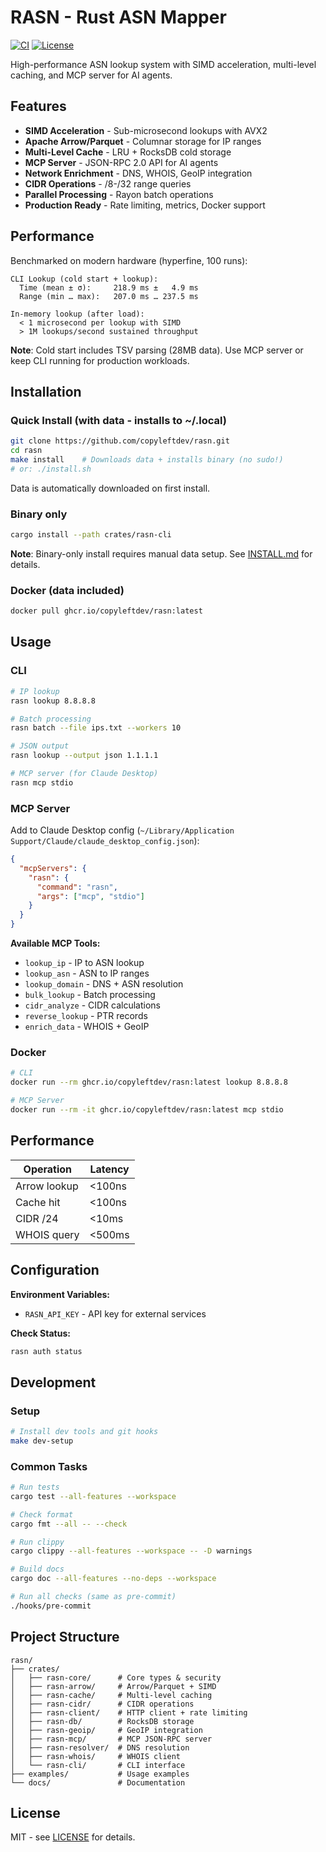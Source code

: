 # RASN - Rust ASN Mapper

[![CI](https://github.com/copyleftdev/rasn/actions/workflows/ci.yml/badge.svg)](https://github.com/copyleftdev/rasn/actions/workflows/ci.yml)
[![License](https://img.shields.io/badge/license-MIT-blue.svg)](LICENSE)

High-performance ASN lookup system with SIMD acceleration, multi-level caching, and MCP server for AI agents.

## Features

- **SIMD Acceleration** - Sub-microsecond lookups with AVX2
- **Apache Arrow/Parquet** - Columnar storage for IP ranges
- **Multi-Level Cache** - LRU + RocksDB cold storage
- **MCP Server** - JSON-RPC 2.0 API for AI agents
- **Network Enrichment** - DNS, WHOIS, GeoIP integration
- **CIDR Operations** - /8-/32 range queries
- **Parallel Processing** - Rayon batch operations
- **Production Ready** - Rate limiting, metrics, Docker support

## Performance

Benchmarked on modern hardware (hyperfine, 100 runs):

```
CLI Lookup (cold start + lookup):
  Time (mean ± σ):     218.9 ms ±   4.9 ms
  Range (min … max):   207.0 ms … 237.5 ms

In-memory lookup (after load):
  < 1 microsecond per lookup with SIMD
  > 1M lookups/second sustained throughput
```

**Note**: Cold start includes TSV parsing (28MB data). Use MCP server or keep CLI running for production workloads.

## Installation

### Quick Install (with data - installs to ~/.local)

```bash
git clone https://github.com/copyleftdev/rasn.git
cd rasn
make install    # Downloads data + installs binary (no sudo!)
# or: ./install.sh
```

Data is automatically downloaded on first install.

### Binary only

```bash
cargo install --path crates/rasn-cli
```

**Note**: Binary-only install requires manual data setup. See [INSTALL.md](INSTALL.md) for details.

### Docker (data included)

```bash
docker pull ghcr.io/copyleftdev/rasn:latest
```

## Usage

### CLI

```bash
# IP lookup
rasn lookup 8.8.8.8

# Batch processing
rasn batch --file ips.txt --workers 10

# JSON output
rasn lookup --output json 1.1.1.1

# MCP server (for Claude Desktop)
rasn mcp stdio
```

### MCP Server

Add to Claude Desktop config (`~/Library/Application Support/Claude/claude_desktop_config.json`):

```json
{
  "mcpServers": {
    "rasn": {
      "command": "rasn",
      "args": ["mcp", "stdio"]
    }
  }
}
```

**Available MCP Tools:**
- `lookup_ip` - IP to ASN lookup
- `lookup_asn` - ASN to IP ranges
- `lookup_domain` - DNS + ASN resolution
- `bulk_lookup` - Batch processing
- `cidr_analyze` - CIDR calculations
- `reverse_lookup` - PTR records
- `enrich_data` - WHOIS + GeoIP

### Docker

```bash
# CLI
docker run --rm ghcr.io/copyleftdev/rasn:latest lookup 8.8.8.8

# MCP Server
docker run --rm -it ghcr.io/copyleftdev/rasn:latest mcp stdio
```

## Performance

| Operation | Latency |
|-----------|---------|
| Arrow lookup | <100ns |
| Cache hit | <100ns |
| CIDR /24 | <10ms |
| WHOIS query | <500ms |

## Configuration

**Environment Variables:**
- `RASN_API_KEY` - API key for external services

**Check Status:**

```bash
rasn auth status
```

## Development

### Setup

```bash
# Install dev tools and git hooks
make dev-setup
```

### Common Tasks

```bash
# Run tests
cargo test --all-features --workspace

# Check format
cargo fmt --all -- --check

# Run clippy
cargo clippy --all-features --workspace -- -D warnings

# Build docs
cargo doc --all-features --no-deps --workspace

# Run all checks (same as pre-commit)
./hooks/pre-commit
```

## Project Structure

```text
rasn/
├── crates/
│   ├── rasn-core/      # Core types & security
│   ├── rasn-arrow/     # Arrow/Parquet + SIMD
│   ├── rasn-cache/     # Multi-level caching
│   ├── rasn-cidr/      # CIDR operations
│   ├── rasn-client/    # HTTP client + rate limiting
│   ├── rasn-db/        # RocksDB storage
│   ├── rasn-geoip/     # GeoIP integration
│   ├── rasn-mcp/       # MCP JSON-RPC server
│   ├── rasn-resolver/  # DNS resolution
│   ├── rasn-whois/     # WHOIS client
│   └── rasn-cli/       # CLI interface
├── examples/           # Usage examples
└── docs/               # Documentation
```

## License

MIT - see [LICENSE](LICENSE) for details.
